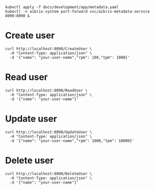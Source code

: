 
```shell
kubectl apply -f docs/development/app/metadata.yaml
kubectl -n aibrix-system port-forward svc/aibrix-metadata-service 8090:8090 &
```

# Create user
```shell
curl http://localhost:8090/CreateUser \
  -H "Content-Type: application/json" \
  -d '{"name": "your-user-name","rpm": 100,"tpm": 1000}'
```

# Read user
```shell
curl http://localhost:8090/ReadUser \
  -H "Content-Type: application/json" \
  -d '{"name": "your-user-name"}'
```

# Update user
```shell
curl http://localhost:8090/UpdateUser \
  -H "Content-Type: application/json" \
  -d '{"name": "your-user-name","rpm": 1000,"tpm": 10000}'
```

# Delete user
```shell
curl http://localhost:8090/DeleteUser \
  -H "Content-Type: application/json" \
  -d '{"name": "your-user-name"}'
```